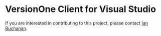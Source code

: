 # VersionOne Client for Visual Studio

If you are interested in contributing to this project, please contact [Ian Buchanan](mailto:ian.buchanan@versionone.com).
